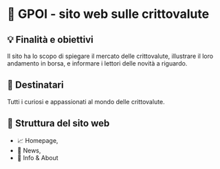 # 💸 GPOI - sito web sulle crittovalute

## 💡 Finalità e obiettivi

Il sito ha lo scopo di spiegare il mercato delle crittovalute, illustrare il loro andamento in borsa, e informare i lettori delle novità a riguardo.

## 🤼 Destinatari

Tutti i curiosi e appassionati al mondo delle crittovalute.

## 🧱 Struttura del sito web

- 📈 Homepage,
- 📰 News,
- 📒 Info & About
